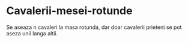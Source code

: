# Cavalerii-mesei-rotunde
Se aseaza n cavaleri la masa rotunda, dar doar cavalerii prieteni se pot aseza unii langa altii. 
